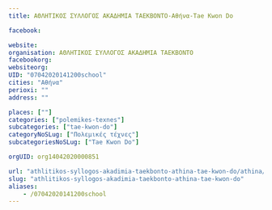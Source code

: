 ```yaml
---
title: ΑΘΛΗΤΙΚΟΣ ΣΥΛΛΟΓΟΣ ΑΚΑΔΗΜΙΑ ΤΑΕΚΒΟΝΤΟ-Αθήνα-Tae Kwon Do

facebook:

website:
organisation: ΑΘΛΗΤΙΚΟΣ ΣΥΛΛΟΓΟΣ ΑΚΑΔΗΜΙΑ ΤΑΕΚΒΟΝΤΟ
facebookorg:
websiteorg:
UID: "07042020141200school"
cities: "Αθήνα"
perioxi: ""
address: ""

places: [""]
categories: ["polemikes-texnes"]
subcategories: ["tae-kwon-do"]
categoryNoSLug: ["Πολεμικές τέχνες"]
subcategoriesNoSLug: ["Tae Kwon Do"]

orgUID: org14042020000851

url: "athlitikos-syllogos-akadimia-taekbonto-athina-tae-kwon-do/athina//"
slug: "athlitikos-syllogos-akadimia-taekbonto-athina-tae-kwon-do"
aliases:
    - /07042020141200school
---
```






